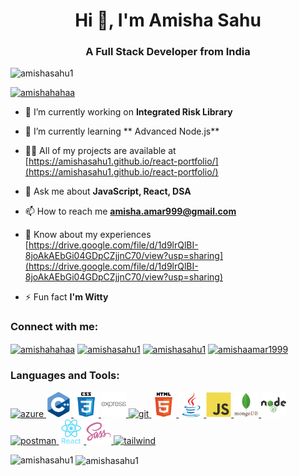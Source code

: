 <h1 align="center">Hi 👋, I'm Amisha Sahu</h1>
<h3 align="center">A Full Stack Developer from India</h3>

<p align="left"> <img src="https://komarev.com/ghpvc/?username=amishasahu1&label=Profile%20views&color=0e75b6&style=flat" alt="amishasahu1" /> </p>

<p align="left"> <a href="https://twitter.com/amishahahaa" target="blank"><img src="https://img.shields.io/twitter/follow/amishahahaa?logo=twitter&style=for-the-badge" alt="amishahahaa" /></a> </p>

- 🔭 I’m currently working on **Integrated Risk Library**

- 🌱 I’m currently learning ** Advanced Node.js**

- 👨‍💻 All of my projects are available at [https://amishasahu1.github.io/react-portfolio/](https://amishasahu1.github.io/react-portfolio/)

- 💬 Ask me about **JavaScript, React, DSA**

- 📫 How to reach me **amisha.amar999@gmail.com**

- 📄 Know about my experiences [https://drive.google.com/file/d/1d9lrQlBI-8joAkAEbGi04GDpCZjjnC70/view?usp=sharing](https://drive.google.com/file/d/1d9lrQlBI-8joAkAEbGi04GDpCZjjnC70/view?usp=sharing)

- ⚡ Fun fact **I'm Witty**

<h3 align="left">Connect with me:</h3>
<p align="left">
<a href="https://twitter.com/amishahahaa" target="blank"><img align="center" src="https://raw.githubusercontent.com/rahuldkjain/github-profile-readme-generator/master/src/images/icons/Social/twitter.svg" alt="amishahahaa" height="30" width="40" /></a>
<a href="https://linkedin.com/in/amishasahu1" target="blank"><img align="center" src="https://raw.githubusercontent.com/rahuldkjain/github-profile-readme-generator/master/src/images/icons/Social/linked-in-alt.svg" alt="amishasahu1" height="30" width="40" /></a>
<a href="https://www.leetcode.com/amishasahu1" target="blank"><img align="center" src="https://raw.githubusercontent.com/rahuldkjain/github-profile-readme-generator/master/src/images/icons/Social/leet-code.svg" alt="amishasahu1" height="30" width="40" /></a>
<a href="https://auth.geeksforgeeks.org/user/amishaamar1999" target="blank"><img align="center" src="https://raw.githubusercontent.com/rahuldkjain/github-profile-readme-generator/master/src/images/icons/Social/geeks-for-geeks.svg" alt="amishaamar1999" height="30" width="40" /></a>
</p>

<h3 align="left">Languages and Tools:</h3>
<p align="left"> <a href="https://azure.microsoft.com/en-in/" target="_blank" rel="noreferrer"> <img src="https://www.vectorlogo.zone/logos/microsoft_azure/microsoft_azure-icon.svg" alt="azure" width="40" height="40"/> </a> <a href="https://www.w3schools.com/cpp/" target="_blank" rel="noreferrer"> <img src="https://raw.githubusercontent.com/devicons/devicon/master/icons/cplusplus/cplusplus-original.svg" alt="cplusplus" width="40" height="40"/> </a> <a href="https://www.w3schools.com/css/" target="_blank" rel="noreferrer"> <img src="https://raw.githubusercontent.com/devicons/devicon/master/icons/css3/css3-original-wordmark.svg" alt="css3" width="40" height="40"/> </a> <a href="https://expressjs.com" target="_blank" rel="noreferrer"> <img src="https://raw.githubusercontent.com/devicons/devicon/master/icons/express/express-original-wordmark.svg" alt="express" width="40" height="40"/> </a> <a href="https://git-scm.com/" target="_blank" rel="noreferrer"> <img src="https://www.vectorlogo.zone/logos/git-scm/git-scm-icon.svg" alt="git" width="40" height="40"/> </a> <a href="https://www.w3.org/html/" target="_blank" rel="noreferrer"> <img src="https://raw.githubusercontent.com/devicons/devicon/master/icons/html5/html5-original-wordmark.svg" alt="html5" width="40" height="40"/> </a> <a href="https://www.java.com" target="_blank" rel="noreferrer"> <img src="https://raw.githubusercontent.com/devicons/devicon/master/icons/java/java-original.svg" alt="java" width="40" height="40"/> </a> <a href="https://developer.mozilla.org/en-US/docs/Web/JavaScript" target="_blank" rel="noreferrer"> <img src="https://raw.githubusercontent.com/devicons/devicon/master/icons/javascript/javascript-original.svg" alt="javascript" width="40" height="40"/> </a> <a href="https://www.mongodb.com/" target="_blank" rel="noreferrer"> <img src="https://raw.githubusercontent.com/devicons/devicon/master/icons/mongodb/mongodb-original-wordmark.svg" alt="mongodb" width="40" height="40"/> </a> <a href="https://nodejs.org" target="_blank" rel="noreferrer"> <img src="https://raw.githubusercontent.com/devicons/devicon/master/icons/nodejs/nodejs-original-wordmark.svg" alt="nodejs" width="40" height="40"/> </a> <a href="https://postman.com" target="_blank" rel="noreferrer"> <img src="https://www.vectorlogo.zone/logos/getpostman/getpostman-icon.svg" alt="postman" width="40" height="40"/> </a> <a href="https://reactjs.org/" target="_blank" rel="noreferrer"> <img src="https://raw.githubusercontent.com/devicons/devicon/master/icons/react/react-original-wordmark.svg" alt="react" width="40" height="40"/> </a> <a href="https://sass-lang.com" target="_blank" rel="noreferrer"> <img src="https://raw.githubusercontent.com/devicons/devicon/master/icons/sass/sass-original.svg" alt="sass" width="40" height="40"/> </a> <a href="https://tailwindcss.com/" target="_blank" rel="noreferrer"> <img src="https://www.vectorlogo.zone/logos/tailwindcss/tailwindcss-icon.svg" alt="tailwind" width="40" height="40"/> </a> </p>

<p><img align="left" src="https://github-readme-stats.vercel.app/api/top-langs?username=amishasahu1&show_icons=true&locale=en&layout=compact" alt="amishasahu1" /></p>

<p>&nbsp;<img align="center" src="https://github-readme-stats.vercel.app/api?username=amishasahu1&show_icons=true&locale=en" alt="amishasahu1" /></p>
